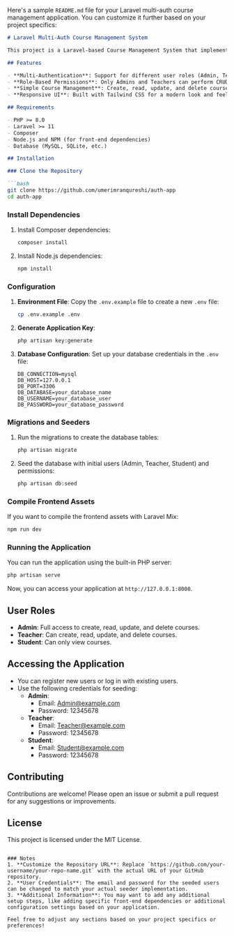 Here's a sample `README.md` file for your Laravel multi-auth course management application. You can customize it further based on your project specifics:

```markdown
# Laravel Multi-Auth Course Management System

This project is a Laravel-based Course Management System that implements multi-authentication for different user roles, including Admin, Teacher, and Student. The system allows Admins and Teachers to create, read, update, and delete courses, while Students can only view the courses.

## Features

- **Multi-Authentication**: Support for different user roles (Admin, Teacher, Student).
- **Role-Based Permissions**: Only Admins and Teachers can perform CRUD operations on courses.
- **Simple Course Management**: Create, read, update, and delete courses easily.
- **Responsive UI**: Built with Tailwind CSS for a modern look and feel.

## Requirements

- PHP >= 8.0
- Laravel >= 11
- Composer
- Node.js and NPM (for front-end dependencies)
- Database (MySQL, SQLite, etc.)

## Installation

### Clone the Repository

```bash
git clone https://github.com/umerimranqureshi/auth-app
cd auth-app
```

### Install Dependencies

1. Install Composer dependencies:

   ```bash
   composer install
   ```

2. Install Node.js dependencies:

   ```bash
   npm install
   ```

### Configuration

1. **Environment File**: Copy the `.env.example` file to create a new `.env` file:

   ```bash
   cp .env.example .env
   ```

2. **Generate Application Key**:

   ```bash
   php artisan key:generate
   ```

3. **Database Configuration**: Set up your database credentials in the `.env` file:

   ```dotenv
   DB_CONNECTION=mysql
   DB_HOST=127.0.0.1
   DB_PORT=3306
   DB_DATABASE=your_database_name
   DB_USERNAME=your_database_user
   DB_PASSWORD=your_database_password
   ```

### Migrations and Seeders

1. Run the migrations to create the database tables:

   ```bash
   php artisan migrate
   ```

2. Seed the database with initial users (Admin, Teacher, Student) and permissions:

   ```bash
   php artisan db:seed
   ```

### Compile Frontend Assets

If you want to compile the frontend assets with Laravel Mix:

```bash
npm run dev
```

### Running the Application

You can run the application using the built-in PHP server:

```bash
php artisan serve
```

Now, you can access your application at `http://127.0.0.1:8000`.

## User Roles

- **Admin**: Full access to create, read, update, and delete courses.
- **Teacher**: Can create, read, update, and delete courses.
- **Student**: Can only view courses.

## Accessing the Application

- You can register new users or log in with existing users.
- Use the following credentials for seeding:
  - **Admin**: 
    - Email: Admin@example.com
    - Password: 12345678
  - **Teacher**:
    - Email: Teacher@example.com
    - Password: 12345678
  - **Student**:
    - Email: Student@example.com
    - Password: 12345678

## Contributing

Contributions are welcome! Please open an issue or submit a pull request for any suggestions or improvements.

## License

This project is licensed under the MIT License.

```

### Notes
1. **Customize the Repository URL**: Replace `https://github.com/your-username/your-repo-name.git` with the actual URL of your GitHub repository.
2. **User Credentials**: The email and password for the seeded users can be changed to match your actual seeder implementation.
3. **Additional Information**: You may want to add any additional setup steps, like adding specific front-end dependencies or additional configuration settings based on your application.

Feel free to adjust any sections based on your project specifics or preferences!